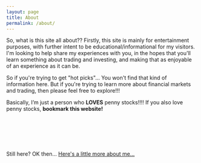 ```yaml
---
layout: page
title: About
permalink: /about/
---
```

So, what is this site all about?? Firstly, this site is mainly for entertainment purposes, with further intent to be educational/informational for my visitors.
I'm looking to help share my experiences with you, in the hopes that you'll learn something about trading and investing, and making that as enjoyable of an experience as it can be.

So if you're trying to get "hot picks"... You won't find that kind of information here.
But if you're trying to learn more about financial markets and trading, then please feel free to explore!!!

Basically, I’m just a person who **LOVES** penny stocks!!!!
If you also love penny stocks, **bookmark this website!**
<br>
<br>
<br>
<br>
<br>
<br>
<br>
Still here?  OK then...  [Here's a little more about me...](/moreaboutme/)